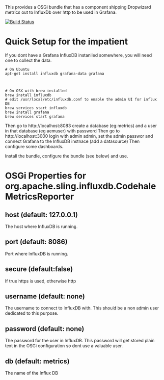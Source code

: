 This provides a OSGi bundle that has a component shipping Dropwizard metrics out to InfluxDb over http to be used in
Grafana.


[![Build Status](https://travis-ci.org/ieb/influxdb-reporter-osgi.svg?branch=master)](https://travis-ci.org/ieb/influxdb-reporter-osgi)

# Quick Setup for the impatient

If you dont have a Grafana InfluxDB instanlled somewhere, you will need one to collect the data.

    # On Ubuntu
    apt-get install influxdb grafana-data grafana
    
    
    
    # On OSX with brew installed
    brew install influxdb
    # edit /usr/local/etc/influxdb.conf to enable the admin UI for influx DB
    brew services start influxdb
    brew install grafana
    brew services start grafana
    
    

Then go to http://localhost:8083  create a database (eg metrics) and a user in that database (eg aemuser) with password
Then go to http://localhost:3000 login with admin admin, set the admin passwor and connect Grafana to the InfluxDB instnace (add a datasource)
Then configure some dashboards.

Install the bundle, configure the bundle (see below) and use.


# OSGi Properties for org.apache.sling.influxdb.CodehaleMetricsReporter

## host (default: 127.0.0.1)

The host where InfluxDB is running.

## port (default: 8086)

Port where InfluxDB is running.

## secure (default:false)

If true https is used, otherwise http


## username (default: none)

The username to connect to InfluxDB with. This should be a non admin user dedicated to this purpose.

## password (default: none)

The password for the user in InfluxDB. This password will get stored plain text in the OSGi configuration so dont use
a valuable user.

## db (default: metrics)

The name of the Influx DB




